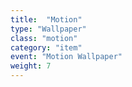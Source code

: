 ```yaml
---
title:  "Motion"
type: "Wallpaper"
class: "motion"
category: "item"
event: "Motion Wallpaper"
weight: 7
---
```

